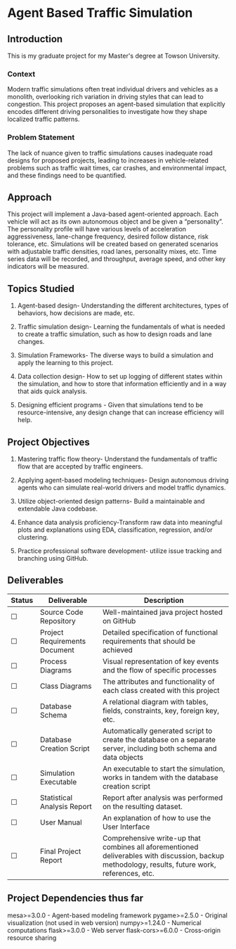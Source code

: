 # Agent Based Traffic Simulation



## Introduction

This is my graduate project for my Master's degree at Towson University. 


### Context
Modern traffic simulations often treat individual drivers and vehicles as a monolith, overlooking rich variation in driving styles that can lead to congestion. This project proposes an agent-based simulation that explicitly encodes different driving personalities to investigate how they shape localized traffic patterns. 


### Problem Statement
The lack of nuance given to traffic simulations causes inadequate road designs for proposed projects, leading to increases in vehicle-related problems such as traffic wait times, car crashes, and environmental impact, and these findings need to be quantified. 


## Approach
This project will implement a Java-based agent-oriented approach. Each vehicle will act as its own autonomous object and be given a “personality”. The personality profile will have various levels of acceleration aggressiveness, lane-change frequency, desired follow distance, risk tolerance, etc. Simulations will be created based on generated scenarios with adjustable traffic densities, road lanes, personality mixes, etc. Time series data will be recorded, and throughput, average speed, and other key indicators will be measured.  

## Topics Studied
1. Agent-based design- Understanding the different architectures, types of behaviors, how decisions are made, etc. 

2. Traffic simulation design- Learning the fundamentals of what is needed to create a traffic simulation, such as how to design roads and lane changes. 

3. Simulation Frameworks- The diverse ways to build a simulation and apply the learning to this project. 

4. Data collection design- How to set up logging of different states within the simulation, and how to store that information efficiently and in a way that aids quick analysis. 

5. Designing efficient programs - Given that simulations tend to be resource-intensive, any design change that can increase efficiency will help. 


## Project Objectives
1. Mastering traffic flow theory- Understand the fundamentals of traffic flow that are accepted by traffic engineers. 

2. Applying agent-based modeling techniques- Design autonomous driving agents who can simulate real-world drivers and model traffic dynamics. 

3. Utilize object-oriented design patterns- Build a maintainable and extendable Java codebase. 

4. Enhance data analysis proficiency-Transform raw data into meaningful plots and explanations using EDA, classification, regression, and/or clustering. 

5. Practice professional software development- utilize issue tracking and branching using GitHub. 

## Deliverables

| Status | Deliverable | Description |
|-|-|-|
|&#x2610; | Source Code Repository | Well-maintained java project hosted on GitHub |
|&#x2610;|Project Requirements Document |Detailed specification of functional requirements that should be achieved | 
|&#x2610;|Process Diagrams |Visual representation of key events and the flow of specific processes |
|&#x2610;|Class Diagrams |The attributes and functionality of each class created with this project |
|&#x2610;|Database Schema  |A relational diagram with tables, fields, constraints, key, foreign key, etc. |
|&#x2610;|Database Creation Script |Automatically generated script to create the database on a separate server, including both schema and data objects 
|&#x2610;|Simulation Executable |An executable to start the simulation, works in tandem with the database creation script |
|&#x2610;|Statistical Analysis Report |Report after analysis was performed on the resulting dataset. |
|&#x2610;|User Manual |An explanation of how to use the User Interface  |
|&#x2610;|Final Project Report |Comprehensive write-up that combines all aforementioned deliverables with discussion, backup methodology, results, future work, references, etc. |



## Project Dependencies thus far
mesa>=3.0.0 - Agent-based modeling framework
pygame>=2.5.0 - Original visualization (not used in web version)
numpy>=1.24.0 - Numerical computations
flask>=3.0.0 - Web server
flask-cors>=6.0.0 - Cross-origin resource sharing

